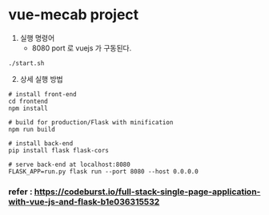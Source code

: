 # vue-mecab project 
1. 실행 명령어
    * 8080 port 로 vuejs 가 구동된다.
```
./start.sh 
```
2. 상세 실행 방법 
```
# install front-end
cd frontend
npm install

# build for production/Flask with minification
npm run build

# install back-end
pip install flask flask-cors

# serve back-end at localhost:8080
FLASK_APP=run.py flask run --port 8080 --host 0.0.0.0
```

### refer : https://codeburst.io/full-stack-single-page-application-with-vue-js-and-flask-b1e036315532
